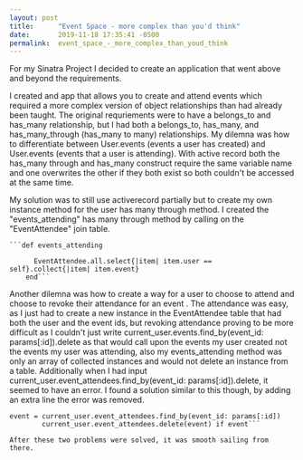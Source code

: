 ```yaml
---
layout: post
title:      "Event Space - more complex than you'd think"
date:       2019-11-18 17:35:41 -0500
permalink:  event_space_-_more_complex_than_youd_think
---
```



For my Sinatra Project I decided to create  an application that went above and beyond the requirements.

I created and app that allows you to create and attend events which required a more complex version of object relationships than had already been taught.  The original requriements were to have a belongs_to and has_many relationship, but I had both a belongs_to, has_many, and  has_many_through (has_many to many) relationships. My dilemna was how to differentiate between User.events (events a user has created) and User.events (events that a user is attending). With active record both the has_many through and has_many construct require the same variable name and one overwrites the other if they both exist so both couldn't be accessed at the same time.

My solution was to still use activerecord partially but to create my own instance method for the user has many through method.  I created the "events_attending" has many through method by calling on the "EventAttendee" join table.

    ```def events_attending
		
		  EventAttendee.all.select{|item| item.user == self}.collect{|item| item.event}
		end```
		
Another dilemna was how to create  a way for a user to choose to attend and choose to revoke their attendance for an event .  The attendance was easy, as I just had to create a new instance in the EventAttendee table that had both the user and the event ids, but revoking attendance proving to be more difficult as I couldn't just write current_user.events.find_by(event_id: params[:id]).delete as that would call upon the events my user created not the events my user was attending, also my events_attending method was only an array of collected instances and would not delete an instance from a table.  Additionally when I had input current_user.event_attendees.find_by(event_id: params[:id]).delete, it seemed to have an error.  I found a solution similar to this though, by adding an extra line the error was removed.

``` 
event = current_user.event_attendees.find_by(event_id: params[:id])
        current_user.event_attendees.delete(event) if event```

After these two problems were solved, it was smooth sailing from there. 
